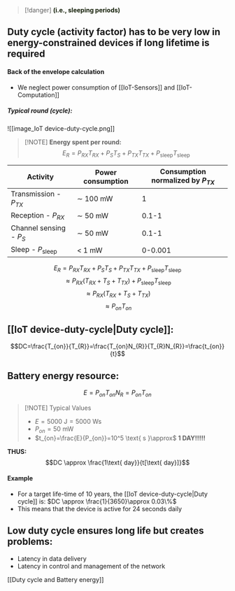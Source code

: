 > [!danger] <span style="font-weight:bold; color:rgb(21, 32, 9)">(i.e., sleeping periods)</span>

## Duty cycle (activity factor) has to be very low in energy-constrained devices if long lifetime is required
#### Back of the envelope calculation
- We neglect power consumption of [[IoT-Sensors]] and [[IoT-Computation]]
##### Typical round (cycle):
![[image_IoT device-duty-cycle.png]]

> [!NOTE] **Energy spent per round:**
> $$E_{R}=P_{RX}T_{RX}+P_{S}T_{S}+P_{TX}T_{TX}+P_{\text{sleep}}T_{\text{sleep}}$$

| Activity                   | Power consumption | Consumption normalized by $P_{TX}$ |
| -------------------------- | ----------------- | ---------------------------------- |
| Transmission - $P_{TX}$    | $\sim$ 100 mW     | 1                                  |
| Reception - $P_{RX}$       | $\sim$ 50 mW      | 0.1-1                              |
| Channel sensing - $P_{S}$  | $\sim$ 50 mW      | 0.1-1                              |
| Sleep - $P_{\text{sleep}}$ | < 1 mW            | 0-0.001                            |
$$E_{R}=P_{RX}T_{RX}+P_{S}T_{S}+P_{TX}T_{TX}+P_{\text{sleep}}T_{\text{sleep}}$$
$$\approx P_{RX}(T_{RX}+T_{S}+T_{TX})+P_{\text{sleep}}T_{\text{sleep}}$$
$$\approx P_{RX}(T_{RX}+T_{S}+T_{TX})$$
$$\approx P_{on}T_{on}$$

## [[IoT device-duty-cycle|Duty cycle]]:
$$DC=\frac{T_{on}}{T_{R}}=\frac{T_{on}N_{R}}{T_{R}N_{R}}=\frac{t_{on}}{t}$$
## Battery energy resource:
$$E=P_{on}T_{on}N_{R}=P_{on}T_{on}$$

> [!NOTE] Typical Values
> - $E=5000\text{ J}=5000\text{ Ws}$
> - $P_{on}=50\text{ mW}$
> - $t_{on}=\frac{E}{P_{on}}=10^5 \text{ s  }\approx$ **1 DAY!!!!!** 

**THUS:** $$DC \approx \frac{1\text{ day}}{t[\text{ day}]}$$
#### Example
- For a target life-time of 10 years, the [[IoT device-duty-cycle|Duty cycle]] is: $DC \approx \frac{1}{3650}\approx 0.03\%$
- This means that the device is active for 24 seconds daily

## Low duty cycle ensures long life but creates problems:
- Latency in data delivery
- Latency in control and management of the network

[[Duty cycle and Battery energy]]